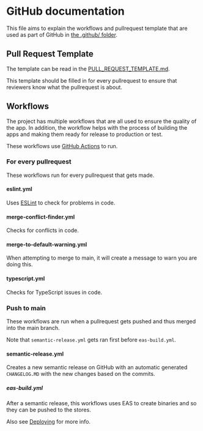 # GitHub documentation
This file aims to explain the workflows and pullrequest template that are used as part of GitHub in [the .github/ folder](https://github.com/energietransitie/twomes-app-needforheat/tree/main/.github).

## Pull Request Template
The template can be read in the [PULL_REQUEST_TEMPLATE.md](https://github.com/energietransitie/twomes-app-needforheat/blob/main/.github/PULL_REQUEST_TEMPLATE.md?plain=1).

This template should be filled in for every pullrequest to ensure that reviewers know what the pullrequest is about.

## Workflows
The project has multiple workflows that are all used to ensure the quality of the app. In addition, the workflow helps with the process of building the apps and making them ready for release to production or test.

These workflows use [GitHub Actions](https://docs.github.com/en/actions) to run.

### For every pullrequest
These workflows run for every pullrequest that gets made.

#### eslint.yml
Uses [ESLint](https://eslint.org/) to check for problems in code.

#### merge-conflict-finder.yml
Checks for conflicts in code.

#### merge-to-default-warning.yml
When attempting to merge to main, it will create a message to warn you are doing this.

#### typescript.yml
Checks for TypeScript issues in code.

### Push to main
These workflows are run when a pullrequest gets pushed and thus merged into the main branch.

Note that `semantic-release.yml` gets ran first before `eas-build.yml`.

#### semantic-release.yml
Creates a new semantic release on GitHub with an automatic generated `CHANGELOG.MD` with the new changes based on the commits.

##### eas-build.yml
After a semantic release, this workflows uses EAS to create binaries and so they can be pushed to the stores. 

Also see [Deploying](./deploying.md) for more info.
